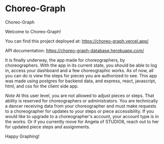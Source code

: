 # Choreo-Graph
Choreo-Graph

Welcome to Choreo-Graph!

You can find this project deployed at: https://choreo-graph.vercel.app/

API documentation: https://choreo-graph-database.herokuapp.com/

It is finally underway, the app made for choreographers, by choreographers. With the app in its current state, you should be able to log in, access your dashboard and a few choreographic works. As of now, all you can do is view the steps for pieces you are authorized to see. This app was made using postgres for backend data, and express, react, javascript, html, and css for the client side app.

*Note* At this user level, you are not allowed to adjust pieces or steps. That ability is reserved for choreographers or administrators. You are technically a dancer receiving data from your choreographer and must make requests to a choreographer for updates to your steps or piece accessibility. If you would like to upgrade to a choreographer's account, your account type is in the works. Or if you currently move for Angela of STUDIO6, reach out to her for updated piece steps and assignments.

Happy Graphing!

